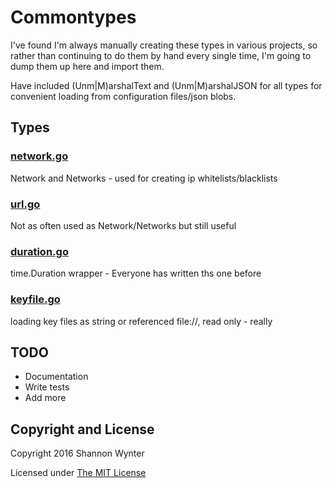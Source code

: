 # Commontypes

I've found I'm always manually creating these types in various projects, so rather than continuing to do them by hand every single time, I'm going to dump them up here and import them.

Have included (Unm|M)arshalText and (Unm|M)arshalJSON for all types for convenient loading from configuration files/json blobs.

## Types

### [network.go](network.go)

Network and Networks - used for creating ip whitelists/blacklists

### [url.go](url.go)

Not as often used as Network/Networks but still useful

### [duration.go](duration.go)

time.Duration wrapper - Everyone has written ths one before

### [keyfile.go](keyfile.go)

loading key files as string or referenced file://, read only - really

## TODO

 * Documentation
 * Write tests
 * Add more

## Copyright and License

Copyright 2016 Shannon Wynter

Licensed under [The MIT License](LICENSE.md)